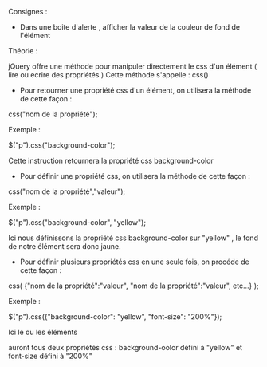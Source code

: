 Consignes :

- Dans une boite d'alerte , afficher la valeur de la couleur de fond de l'élément <p>




 Théorie :

 jQuery offre une méthode pour manipuler directement le css d'un élément ( lire ou ecrire des propriétés )
 Cette méthode s'appelle : css()

 - Pour retourner une propriété css d'un élément, on utilisera la méthode de cette façon :

 css("nom de la propriété");

 Exemple :

 $("p").css("background-color");

 Cette instruction retournera la propriété css background-color


 - Pour définir une propriété css, on utilisera la méthode de cette façon :

 css("nom de la propriété","valeur");


Exemple :

 $("p").css("background-color", "yellow");


Ici nous définissons la propriété css background-color sur "yellow" , le fond de notre élément sera donc jaune.


- Pour définir plusieurs propriétés css en une seule fois, on procéde de cette façon :

css(
    {"nom de la propriété":"valeur",
    "nom de la propriété":"valeur",
     etc...}
     );


Exemple :

$("p").css({"background-color": "yellow", "font-size": "200%"});

Ici le ou les éléments <p> auront tous deux propriétés css : background-oolor défini à "yellow" et font-size défini à
"200%"


